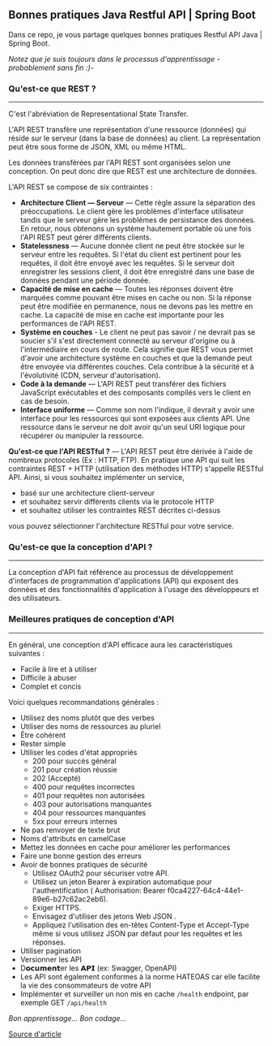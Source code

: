 ## Bonnes pratiques Java Restful API | Spring Boot
Dans ce repo, je vous partage quelques bonnes pratiques Restful API Java | Spring Boot.

*Notez que je suis toujours dans le processus d'apprentissage - probablement sans fin :)-*

### Qu'est-ce que REST ?
---
C'est l'abréviation de Representational State Transfer.

L'API REST transfère une représentation d'une ressource (données) qui réside sur le serveur (dans la base de données) au client. La représentation peut être sous forme de JSON, XML ou même HTML.

Les données transférées par l'API REST sont organisées selon une conception. On peut donc dire que REST est une architecture de données.

L'API REST se compose de six contraintes :
- **Architecture Client — Serveur** — Cette règle assure la séparation des préoccupations. Le client gère les problèmes d'interface utilisateur tandis que le serveur gère les problèmes de persistance des données. En retour, nous obtenons un système hautement portable où une fois l'API REST peut gérer différents clients.
- **Statelessness** — Aucune donnée client ne peut être stockée sur le serveur entre les requêtes. Si l'état du client est pertinent pour les requêtes, il doit être envoyé avec les requêtes. Si le serveur doit enregistrer les sessions client, il doit être enregistré dans une base de données pendant une période donnée.
- **Capacité de mise en cache** — Toutes les réponses doivent être marquées comme pouvant être mises en cache ou non. Si la réponse peut être modifiée en permanence, nous ne devons pas les mettre en cache. La capacité de mise en cache est importante pour les performances de l'API REST. 
- **Système en couches** - Le client ne peut pas savoir / ne devrait pas se soucier s'il s'est directement connecté au serveur d'origine ou à l'intermédiaire en cours de route. Cela signifie que REST vous permet d'avoir une architecture système en couches et que la demande peut être envoyée via différentes couches. Cela contribue à la sécurité et à l'évolutivité (CDN, serveur d'autorisation).
- **Code à la demande** — L'API REST peut transférer des fichiers JavaScript exécutables et des composants compilés vers le client en cas de besoin.
- **Interface uniforme** — Comme son nom l'indique, il devrait y avoir une interface pour les ressources qui sont exposées aux clients API. Une ressource dans le serveur ne doit avoir qu'un seul URI logique pour récupérer ou manipuler la ressource.

**Qu'est-ce que l'API RESTful ?** — L'API REST peut être dérivée à l'aide de nombreux protocoles (Ex : HTTP, FTP). En pratique une API qui suit les contraintes REST + HTTP (utilisation des méthodes HTTP) s'appelle RESTful API.
Ainsi, si vous souhaitez implémenter un service,
- basé sur une architecture client-serveur
- et souhaitez servir différents clients via le protocole HTTP
- et souhaitez utiliser les contraintes REST décrites ci-dessus

vous pouvez sélectionner l'architecture RESTful pour votre service.

### Qu'est-ce que la conception d'API ?
---
La conception d'API fait référence au processus de développement d'interfaces de programmation d'applications (API) qui exposent des données et des fonctionnalités d'application à l'usage des développeurs et des utilisateurs.

### Meilleures pratiques de conception d'API
---
En général, une conception d'API efficace aura les caractéristiques suivantes :
- Facile à lire et à utiliser 
- Difficile à abuser
- Complet et concis

Voici quelques recommandations générales :
- Utilisez des noms plutôt que des verbes
- Utiliser des noms de ressources au pluriel 
- Être cohérent
- Rester simple
- Utiliser les codes d'état appropriés
	- 200 pour succès général
	- 201 pour création réussie
	- 202 (Accepté)
	- 400 pour requêtes incorrectes
	- 401 pour requêtes non autorisées
	- 403 pour autorisations manquantes
	- 404 pour ressources manquantes
	- 5xx pour erreurs internes
- Ne pas renvoyer de texte brut
- Noms d'attributs en camelCase
- Mettez les données en cache pour améliorer les performances
- Faire une bonne gestion des erreurs
- Avoir de bonnes pratiques de sécurité
	- Utilisez OAuth2 pour sécuriser votre API.
	- Utilisez un jeton Bearer à expiration automatique pour l'authentification ( Authorisation: Bearer f0ca4227-64c4-44e1-89e6-b27c62ac2eb6).
	- Exiger HTTPS.
	- Envisagez d'utiliser des jetons Web JSON .
	- Appliquez l'utilisation des en-têtes Content-Type et Accept-Type même si vous utilisez JSON par défaut pour les requêtes et les réponses.
- Utiliser pagination
- Versionner les API
- D𝗼𝗰𝘂𝗺𝗲𝗻𝘁er les 𝗔𝗣𝗜 (ex: Swagger, OpenAPI)
- Les API sont également conformes à la norme HATEOAS car elle facilite la vie des consommateurs de votre API
- Implémenter et surveiller un non mis en cache `/health` endpoint, par exemple GET `/api/health`

*Bon apprentissage... Bon codage...*

[Source d'article](https://connect2grp.medium.com/restful-756145aa751c)

